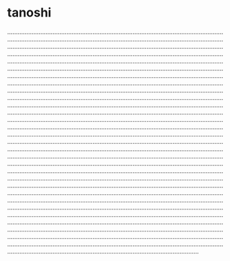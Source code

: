 # tanoshi
......................................................................................................................................................................................................................................................................................................................................................................................................................................................................................................................................................................................................................................................................................................................................................................................................................................................................................................................................................................................................................................................................................................................................................................................................................................................................................................................................................................................................................................................................................................................................................................................................................................................................................................................................................................................................................................................................................................................................................................................................................................................................................................................................................................................................................................................................................................................................................................................................................................................................................................................................................................................................................................................................................................................................................................................................................................................................................................................................................................................................................................................................................................................................................................................................................................................................................................................................................................................................................................................................................................................................................................................................................................................................................................................................................................................................................................................................................................................................................................................